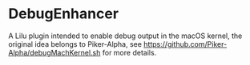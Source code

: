 # DebugEnhancer
A Lilu plugin intended to enable debug output in the macOS kernel,
the original idea belongs to Piker-Alpha, see https://github.com/Piker-Alpha/debugMachKernel.sh for more details.
